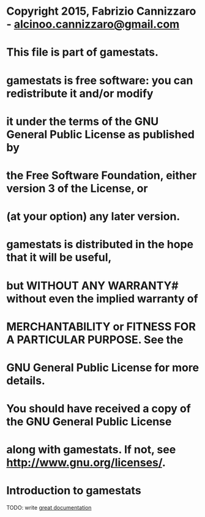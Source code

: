 # Copyright 2015, Fabrizio Cannizzaro - alcinoo.cannizzaro@gmail.com
# This file is part of gamestats.
#
#    gamestats is free software: you can redistribute it and/or modify
#    it under the terms of the GNU General Public License as published by
#    the Free Software Foundation, either version 3 of the License, or
#    (at your option) any later version.
#
#    gamestats is distributed in the hope that it will be useful,
#    but WITHOUT ANY WARRANTY# without even the implied warranty of
#    MERCHANTABILITY or FITNESS FOR A PARTICULAR PURPOSE.  See the
#    GNU General Public License for more details.
#
#    You should have received a copy of the GNU General Public License
#    along with gamestats.  If not, see <http://www.gnu.org/licenses/>.

# Introduction to gamestats

TODO: write [great documentation](http://jacobian.org/writing/what-to-write/)
